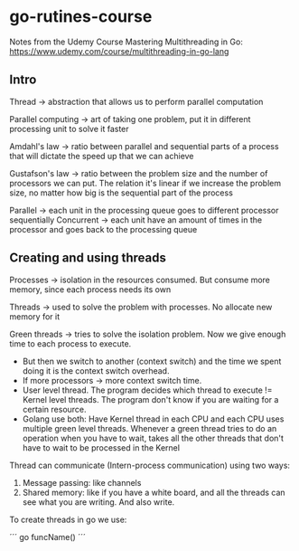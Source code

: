 # go-rutines-course

Notes from the Udemy Course Mastering Multithreading in Go: <https://www.udemy.com/course/multithreading-in-go-lang>

## Intro

Thread -> abstraction that allows us to perform parallel computation

Parallel computing -> art of taking one problem, put it in different processing unit to solve it faster

Amdahl's law -> ratio between parallel and sequential parts of a process that will dictate the speed up that we can achieve

Gustafson's law -> ratio between the problem size and the number of processors we can put. The relation it's linear if we increase the problem size, no matter how big is the sequential part of the process

Parallel -> each unit in the processing queue goes to different processor sequentially
Concurrent -> each unit have an amount of times in the processor and goes back to the processing queue

## Creating and using threads

Processes -> isolation in the resources consumed. But consume more memory, since each process needs its own

Threads -> used to solve the problem with processes. No allocate new memory for it

Green threads -> tries to solve the isolation problem. Now we give enough time to each process to execute.

- But then we switch to another (context switch) and the time we spent doing it is the context switch overhead.
- If more processors -> more context switch time.
- User level thread. The program decides which thread to execute != Kernel level threads. The program don't know if you are waiting for a certain resource.
- Golang use both: Have Kernel thread in each CPU and each CPU uses multiple green level threads. Whenever a green thread tries to do an operation when you have to wait, takes all the other threads that don't have to wait to be processed in the Kernel

Thread can communicate (Intern-process communication) using two ways:

1. Message passing: like channels
2. Shared memory: like if you have a white board, and all the threads can see what you are writing. And also write.

To create threads in go we use:

´´´
go funcName()
´´´
